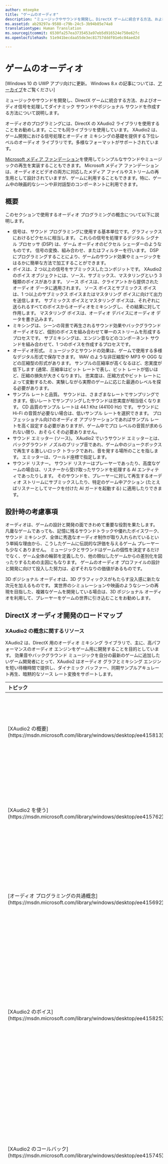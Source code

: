 ```yaml
---
author: mtoepke
title: "ゲームのオーディオ"
description: "ミュージックやサウンドを開発し、DirectX ゲームに統合する方法、およびオーディオ信号を処理してダイナミック サウンドやポジショナル サウンドを作成する方法について説明します。"
ms.assetid: ab29297a-9588-c79b-24c5-3b94b85e74a8
translationtype: Human Translation
ms.sourcegitcommit: 6530fa257ea3735453a97eb5d916524e750e62fc
ms.openlocfilehash: 51e941becdaa55de3ec81757dddf01e6c04aed2d

---
```


# ゲームのオーディオ


\[Windows 10 の UWP アプリ向けに更新。 Windows 8.x の記事については、[アーカイブ](http://go.microsoft.com/fwlink/p/?linkid=619132)をご覧ください\]

ミュージックやサウンドを開発し、DirectX ゲームに統合する方法、およびオーディオ信号を処理してダイナミック サウンドやポジショナル サウンドを作成する方法について説明します。

オーディオのプログラミングには、DirectX の XAudio2 ライブラリを使用することをお勧めします。ここでも同ライブラリを使用しています。 XAudio2 は、ゲーム開発における信号処理とオーディオ ミキシングの基礎を提供する下位レベルのオーディオ ライブラリです。多様なフォーマットがサポートされています。

[Microsoft メディア ファンデーション](https://msdn.microsoft.com/library/windows/desktop/ms694197)を使用してシンプルなサウンドやミュージックの再生を実装することもできます。 Microsoft メディア ファンデーションは、オーディオとビデオの両方に対応したメディア ファイルやストリームの再生用として設計されていますが、ゲームに利用することもできます。特に、ゲーム中の映画的なシーンや非対話型のコンポーネントに利用できます。

## 概要


このセクションで使用するオーディオ プログラミングの概念について以下に説明します。

-   信号は、サウンド プログラミングに使用する基本単位です。グラフィックスにおけるピクセルに相当します。 これらの信号を処理するデジタル シグナル プロセッサ (DSP) は、ゲーム オーディオのピクセル シェーダーのようなものです。 信号の変換、組み合わせ、またはフィルターを行います。 DSP にプログラミングすることにより、ゲームのサウンド効果やミュージックをはるかに簡単な方法で加工することができます。
-   ボイスは、2 つ以上の信号をサブミックスしたコンポジットです。 XAudio2 のボイス オブジェクトには、ソース、サブミックス、マスタリングという 3 種類のボイスがあります。 ソース ボイスは、クライアントから提供されたオーディオ データに適用されます。 ソース ボイスとサブミックス ボイスは、1 つ以上のサブミックス ボイスまたはマスタリング ボイスに向けて出力を送信します。 サブミックス ボイスとマスタリング ボイスは、それぞれに送られるすべてのボイスからオーディオをミキシングし、その結果に対して作用します。 マスタリング ボイスは、オーディオ デバイスにオーディオ データを書き込みます。
-   ミキシングは、シーンの背景で再生されるサウンド効果やバックグラウンド オーディオなど、個別のボイスを組み合わせて単一のストリームを形成するプロセスです。 サブミキシングは、エンジン音などのコンポーネント サウンドを組み合わせて、1 つのボイスを作成するプロセスです。
-   オーディオ形式。 ミュージックとサウンドの効果は、ゲームで使用する多様なデジタル形式で保存できます。 WAV のような非圧縮型や MP3 や OGG などの圧縮型の形式があります。 サンプルの圧縮率が高くなるほど、忠実度が低下します (通常、圧縮率はビット レートで表し、ビット レートが低いほど、圧縮の損失が大きくなります)。 忠実度は、圧縮方式やビット レートによって変動するため、実験しながら実際のゲームに応じた最適のレベルを探る必要があります。
-   サンプル レートと品質。 サウンドは、さまざまなレートでサンプリングできます。低いレートでサンプリングしたサウンドは忠実度が相当低くなります。 CD 品質のサンプル レートは 44.1 Khz (44100 Hz) です。 サウンドに Hi-Fi の音質が必要ない場合は、低いサンプル レートを選択できます。 プロフェッショナル向けのオーディオ アプリケーションであればサンプル レートを高く設定する必要がありますが、ゲーム中でプロ レベルの音質が求められない限り、おそらくその必要ありません。
-   サウンド エミッター (ソース)。 XAudio2 でいうサウンド エミッターとは、バックグラウンド ノズルのブリップ音であれ、ゲーム中のジュークボックスで再生する激しいロック トラックであれ、音を発する場所のことを指します。 エミッターは、ワールド座標で指定します。
-   サウンド リスナー。 サウンド リスナーはプレーヤーであったり、高度なゲームの場合は、リスナーから受け取ったサウンドを処理する AI エンティティであったりします。 そのサウンドを、プレーヤーに対して再生するオーディオ ストリームにサブミックスしたり、特定のゲーム中アクション (たとえばリスナーとしてマークを付けた AI ガードを起動する) に適用したりできます。

## 設計時の考慮事項


オーディオは、ゲームの設計と開発の面できわめて重要な役割を果たします。 凡庸なゲームであっても、記憶に残るサウンドトラックや優れたボイスワーク、サウンド ミキシング、全体に秀逸なオーディオ制作が取り入れられているという単純な理由から、こうしたゲームに伝説的な評価を与えるゲーム プレーヤーも少なくありません。 ミュージックとサウンドはゲームの個性を決定するだけでなく、ゲーム全体の輪郭を定義したり、他の類似したゲームからの差別化を図ったりするための主因にもなります。 ゲームのオーディオ プロファイルの設計と開発に向けて投入した努力は、必ずそれなりの価値があるものです。

3D ポジショナル オーディオは、3D グラフィックスがもたらす没入感に新たな次元を加えるものです。 実世界のシミュレーションや映画のようなシーンの再現を目指した、複雑なゲームを開発している場合は、3D ポジショナル オーディオを利用して、プレーヤーをゲームの世界に引き込むことをお勧めします。

## DirectX オーディオ開発のロードマップ


### XAudio2 の概念に関するリソース

XAudio2 は、DirectX 用のオーディオ ミキシング ライブラリで、主に、高パフォーマンスのオーディオ エンジンをゲーム用に開発することを目的としています。 効果音やバックグラウンド ミュージックを自分の最新のゲームに追加したいゲーム開発者にとって、XAudio2 はオーディオ グラフとミキシング エンジンを短い待機時間で提供し、ダイナミック バッファー、同期サンプルアキュレート再生、暗黙的なソース レート変換をサポートします。

<table>
<colgroup>
<col width="50%" />
<col width="50%" />
</colgroup>
<thead>
<tr class="header">
<th align="left">トピック</th>
<th align="left">説明</th>
</tr>
</thead>
<tbody>
<tr class="odd">
<td align="left"><p>[XAudio2 の概要](https://msdn.microsoft.com/library/windows/desktop/ee415813)</p></td>
<td align="left"><p>XAudio2 でサポートされるオーディオ プログラミング機能のリストを示します。</p></td>
</tr>
<tr class="even">
<td align="left"><p>[XAudio2 を使う](https://msdn.microsoft.com/library/windows/desktop/ee415762)</p></td>
<td align="left"><p>XAudio2 の概念、XAudio2 のバージョン、RIFF オーディオ形式について説明します。</p></td>
</tr>
<tr class="odd">
<td align="left"><p>[オーディオ プログラミングの共通概念](https://msdn.microsoft.com/library/windows/desktop/ee415692)</p></td>
<td align="left"><p>オーディオ開発者が知っておくべき一般的なオーディオ概念に関する概要を説明します。</p></td>
</tr>
<tr class="even">
<td align="left"><p>[XAudio2 のボイス](https://msdn.microsoft.com/library/windows/desktop/ee415825)</p></td>
<td align="left"><p>XAudio2 のボイスの概要について説明します。XAudio2 のボイスは、オーディオ データをサブミックス、操作、マスタリングするときに使われます。</p></td>
</tr>
<tr class="odd">
<td align="left"><p>[XAudio2 のコールバック](https://msdn.microsoft.com/library/windows/desktop/ee415745)</p></td>
<td align="left"><p>XAudio2 のコールバックについて説明します。XAudio2 のコールバックは、オーディオ再生の中断を防止するために使われます。</p></td>
</tr>
<tr class="even">
<td align="left"><p>[XAudio2 のオーディオ グラフ](https://msdn.microsoft.com/library/windows/desktop/ee415739)</p></td>
<td align="left"><p>XAudio2 のオーディオ処理グラフについて説明します。オーディオ処理グラフでは、クライアントから一連のオーディオ ストリームを入力として受け取り処理して、最終結果をオーディオ デバイスに配信します。</p></td>
</tr>
<tr class="odd">
<td align="left"><p>[XAudio2 のオーディオ エフェクト](https://msdn.microsoft.com/library/windows/desktop/ee415756)</p></td>
<td align="left"><p>XAudio2 のオーディオ エフェクトについて説明します。オーディオ エフェクトは、受信したオーディオ データを転送する前に何らかの処理を実行します (リバーブ エフェクトなど)。</p></td>
</tr>
<tr class="even">
<td align="left"><p>[XAudio2 を使ったオーディオ データのストリーミング](https://msdn.microsoft.com/library/windows/desktop/ee415821)</p></td>
<td align="left"><p>XAudio2 を使ったオーディオ ストリーミングについて説明します。</p></td>
</tr>
<tr class="odd">
<td align="left"><p>[X3DAudio](https://msdn.microsoft.com/library/windows/desktop/ee415714)</p></td>
<td align="left"><p>X3DAudio について説明します。X3DAudio は XAudio2 と連携して、3D 空間内の1点からサウンドが聞こえてくるような効果を生み出す API です。</p></td>
</tr>
<tr class="even">
<td align="left"><p>[XAudio2 プログラミング リファレンス](https://msdn.microsoft.com/library/windows/desktop/ee415899)</p></td>
<td align="left"><p>XAudio2 API の詳しいリファレンスです。</p></td>
</tr>
</tbody>
</table>

 

### XAudio2 の操作方法に関するリソース

<table>
<colgroup>
<col width="50%" />
<col width="50%" />
</colgroup>
<thead>
<tr class="header">
<th align="left">トピック</th>
<th align="left">説明</th>
</tr>
</thead>
<tbody>
<tr class="odd">
<td align="left"><p>[方法: XAudio2 の初期化](https://msdn.microsoft.com/library/windows/desktop/ee415779)</p></td>
<td align="left"><p>XAudio2 エンジンのインスタンスを作成し、マスタリング ボイスを作成して、XAudio2 をオーディオ再生用に初期化する方法について説明します。</p></td>
</tr>
<tr class="even">
<td align="left"><p>[方法: XAudio2 でのオーディオ データ ファイルの読み込み](https://msdn.microsoft.com/library/windows/desktop/ee415781)</p></td>
<td align="left"><p>XAudio2 でオーディオ データを再生するために必要な構造体を設定する方法について説明します。</p></td>
</tr>
<tr class="odd">
<td align="left"><p>[方法: XAudio2 でのサウンド再生](https://msdn.microsoft.com/library/windows/desktop/ee415787)</p></td>
<td align="left"><p>XAudio2 で以前読み込まれたオーディオ データを再生する方法について説明します。</p></td>
</tr>
<tr class="even">
<td align="left"><p>[方法: サブミックス ボイスの使用](https://msdn.microsoft.com/library/windows/desktop/ee415794)</p></td>
<td align="left"><p>ボイス グループを設定して、その出力を同じサブミックス ボイスに送信する方法について説明します。</p></td>
</tr>
<tr class="odd">
<td align="left"><p>[方法: ソース ボイスのコールバックの使用](https://msdn.microsoft.com/library/windows/desktop/ee415769)</p></td>
<td align="left"><p>XAudio2 のソース ボイスのコールバックを使う方法について説明します。</p></td>
</tr>
<tr class="even">
<td align="left"><p>[方法: エンジン コールバックの使用](https://msdn.microsoft.com/library/windows/desktop/ee415774)</p></td>
<td align="left"><p>XAudio2 のエンジン コールバックを使う方法について説明します。</p></td>
</tr>
<tr class="odd">
<td align="left"><p>[方法: 基本的なオーディオ処理グラフの作成](https://msdn.microsoft.com/library/windows/desktop/ee415767)</p></td>
<td align="left"><p>単一のマスタリング ボイスと単一のソース ボイスから構築されたオーディオ処理グラフを作る方法について説明します。</p></td>
</tr>
<tr class="even">
<td align="left"><p>[方法: オーディオ グラフでのボイスの動的な追加または削除](https://msdn.microsoft.com/library/windows/desktop/ee415772)</p></td>
<td align="left"><p>「[方法: 基本的なオーディオ処理グラフの作成](https://msdn.microsoft.com/library/windows/desktop/ee415767)」の手順に従って作られたグラフに対して、サブミックス ボイスを追加または削除する方法について説明します。</p></td>
</tr>
<tr class="odd">
<td align="left"><p>[方法: エフェクト チェーンの作成](https://msdn.microsoft.com/library/windows/desktop/ee415789)</p></td>
<td align="left"><p>エフェクト チェーンをボイスに適用して、そのボイスのオーディオ データに対してカスタム処理を加える方法について説明します。</p></td>
</tr>
<tr class="even">
<td align="left"><p>[方法: XAPO の作成](https://msdn.microsoft.com/library/windows/desktop/ee415730)</p></td>
<td align="left"><p>[<strong>IXAPO</strong>](https://msdn.microsoft.com/library/windows/desktop/ee415893) を実装し、XAudio2 オーディオ処理オブジェクト (XAPO) を作成する方法について説明します。</p></td>
</tr>
<tr class="odd">
<td align="left"><p>[方法: XAPO へのランタイム パラメーター サポートの追加](https://msdn.microsoft.com/library/windows/desktop/ee415728)</p></td>
<td align="left"><p>[<strong>IXAPOParameters</strong>](https://msdn.microsoft.com/library/windows/desktop/ee415896) インターフェイスを実装して、XAPO にランタイム パラメーター サポートを追加する方法について説明します。</p></td>
</tr>
<tr class="even">
<td align="left"><p>[方法: XAudio2 での XAPO の使用](https://msdn.microsoft.com/library/windows/desktop/ee415733)</p></td>
<td align="left"><p>XAudio2 のエフェクト チェーンで XAPO を使って実装されるエフェクトを使う方法について説明します。</p></td>
</tr>
<tr class="odd">
<td align="left"><p>[方法: XAudio2 での XAPOFX の使用](https://msdn.microsoft.com/library/windows/desktop/ee415723)</p></td>
<td align="left"><p>XAudio2 のエフェクト チェーンで XAPOFX に含まれるエフェクトの 1 つを使う方法について説明します。</p></td>
</tr>
<tr class="even">
<td align="left"><p>[方法: ディスクからのサウンドのストリーム](https://msdn.microsoft.com/library/windows/desktop/ee415791)</p></td>
<td align="left"><p>オーディオ バッファーの読み取り用に別のスレッドを作り XAudio2 でオーディオ データをストリームし、コールバックを使ってそのスレッドを制御する方法について説明します。</p></td>
</tr>
<tr class="odd">
<td align="left"><p>[方法: XAudio2 と X3DAudio の統合](https://msdn.microsoft.com/library/windows/desktop/ee415798)</p></td>
<td align="left"><p>XAudio2 のボイスの音量やピッチの値、XAudio2 内蔵のリバーブ エフェクトのパラメーターを指定するために、X3DAudio を使う方法について説明します。</p></td>
</tr>
<tr class="even">
<td align="left"><p>[方法: 操作セットとしてのグループ オーディオ メソッド](https://msdn.microsoft.com/library/windows/desktop/ee415783)</p></td>
<td align="left"><p>XAudio2 の操作セットを使ってメソッドをグループ化し、これらのメソッドを同時に有効にする方法について説明します。</p></td>
</tr>
<tr class="odd">
<td align="left"><p>[XAudio2 でのオーディオ エラーのデバッグ](https://msdn.microsoft.com/library/windows/desktop/ee415765)</p></td>
<td align="left"><p>XAudio2 のデバッグ ログ レベルを設定する方法について説明します。</p></td>
</tr>
</tbody>
</table>

 

### メディア ファンデーションに関するリソース

メディア ファンデーション (MF) は、ストリーミング オーディオやビデオの再生用のメディア プラットフォームです。 メディア ファンデーション API を使って、さまざまなアルゴリズムでエンコードされ圧縮されたオーディオやビデオをストリーミングできます。 リアルタイムのゲームプレイ シナリオ向けには設計されていませんが、オーディオやビデオのコンポーネントのさらなるリニア キャプチャとプレゼンテーションのための、強力なツールと広範なコーデック サポートを提供します。

<table>
<colgroup>
<col width="50%" />
<col width="50%" />
</colgroup>
<thead>
<tr class="header">
<th align="left">トピック</th>
<th align="left">説明</th>
</tr>
</thead>
<tbody>
<tr class="odd">
<td align="left"><p>[メディア ファンデーションに関するページ](https://msdn.microsoft.com/library/windows/desktop/ms696274)</p></td>
<td align="left"><p>このセクションでは、メディア ファンデーション API とメディア ファンデーション API をサポートするために使用可能なツールに関する一般的な情報について説明します。</p></td>
</tr>
<tr class="even">
<td align="left"><p>[メディア ファンデーション: 基本概念](https://msdn.microsoft.com/library/windows/desktop/ee663601)</p></td>
<td align="left"><p>メディア ファンデーション アプリケーションを作る前に知っておく必要がある概念をいくつか紹介します。</p></td>
</tr>
<tr class="odd">
<td align="left"><p>[メディア ファンデーションのアーキテクチャ](https://msdn.microsoft.com/library/windows/desktop/ms696219)</p></td>
<td align="left"><p>Microsoft メディア ファンデーションの一般的な設計と、Microsoft メディア ファンデーションで使われるメディア プリミティブと処理パイプラインについて説明します。</p></td>
</tr>
<tr class="even">
<td align="left"><p>[オーディオ/ビデオのキャプチャ](https://msdn.microsoft.com/library/windows/desktop/dd317910)</p></td>
<td align="left"><p>Microsoft メディア ファンデーションを使ってオーディオやビデオのキャプチャを実行する方法について説明します。</p></td>
</tr>
<tr class="odd">
<td align="left"><p>[オーディオ/ビデオの再生](https://msdn.microsoft.com/library/windows/desktop/dd317914)</p></td>
<td align="left"><p>アプリでオーディオ/ビデオの再生を実装する方法について説明します。</p></td>
</tr>
<tr class="even">
<td align="left"><p>[メディア ファンデーションでサポートされるメディア形式](https://msdn.microsoft.com/library/windows/desktop/dd757927)</p></td>
<td align="left"><p>Microsoft メディア ファンデーションでネイティブ サポートされるメディア形式を示します (サード パーティによっては、カスタム プラグインを作ることによって、追加の形式をサポートできます)。</p></td>
</tr>
<tr class="odd">
<td align="left"><p>[エンコードとファイルのオーサリング](https://msdn.microsoft.com/library/windows/desktop/dd318778)</p></td>
<td align="left"><p>Microsoft メディア ファンデーションを使ってオーディオやビデオのエンコード、メディア ファイルのオーサリングを実行する方法について説明します。</p></td>
</tr>
<tr class="even">
<td align="left"><p>[Windows Media コーデック](https://msdn.microsoft.com/library/windows/desktop/ff819508)</p></td>
<td align="left"><p>Windows Media オーディオおよびビデオのコーデックが備えている機能を使い、圧縮されたデータ ストリームを生成、消費する方法について説明します。</p></td>
</tr>
<tr class="odd">
<td align="left"><p>[メディア ファンデーション プログラミング リファレンス](https://msdn.microsoft.com/library/windows/desktop/ms704847)</p></td>
<td align="left"><p>メディア ファンデーション API のリファレンス情報です。</p></td>
</tr>
<tr class="even">
<td align="left"><p>[メディア ファンデーション SDK サンプル](https://msdn.microsoft.com/library/windows/desktop/aa371827)</p></td>
<td align="left"><p>メディア ファンデーションを使う方法について示すサンプル アプリの一覧です。</p></td>
</tr>
</tbody>
</table>

 

### Windows ランタイム XAML メディア タイプ

[DirectX と XAML の相互運用機能](https://msdn.microsoft.com/library/windows/apps/hh825871)を使っている場合は、DirectX と C++ で Windows ランタイム XAML メディア API を Windows ストア アプリに組み込み、ゲーム シナリオを簡素化することができます。

<table>
<colgroup>
<col width="50%" />
<col width="50%" />
</colgroup>
<thead>
<tr class="header">
<th align="left">トピック</th>
<th align="left">説明</th>
</tr>
</thead>
<tbody>
<tr class="odd">
<td align="left"><p>[<strong>Windows.UI.Xaml.Controls.MediaElement</strong>](https://msdn.microsoft.com/library/windows/apps/br242926)</p></td>
<td align="left"><p>オーディオ、ビデオ、またはその両方を格納するオブジェクトを表す XAML 要素です。</p></td>
</tr>
<tr class="even">
<td align="left"><p>[オーディオ、ビデオ、およびカメラ](https://msdn.microsoft.com/library/windows/apps/mt203788)</p></td>
<td align="left"><p>ユニバーサル Windows プラットフォーム (UWP) アプリに基本的なオーディオやビデオを組み込む方法について説明します。</p></td>
</tr>
<tr class="odd">
<td align="left"><p>[MediaElement](https://msdn.microsoft.com/library/windows/apps/mt187272)</p></td>
<td align="left"><p>UWP アプリでローカルに保存されているメディア ファイルを再生する方法について説明します。</p></td>
</tr>
<tr class="even">
<td align="left"><p>[MediaElement](https://msdn.microsoft.com/library/windows/apps/mt187272)</p></td>
<td align="left"><p>UWP アプリに短い待機時間でメディア ファイルをストリーミングする方法について説明します。</p></td>
</tr>
<tr class="odd">
<td align="left"><p>[メディアのキャスト](https://msdn.microsoft.com/library/windows/apps/mt282143)</p></td>
<td align="left"><p>リモート再生コントラクトを使って、UWP アプリから別のデバイスへメディアをストリーミングする方法について説明します。</p></td>
</tr>
</tbody>
</table>

 

## 辞書/リファレンス


-   [XAudio2 の概要](https://msdn.microsoft.com/library/windows/desktop/ee415813)
-   [XAudio2 プログラミング ガイド](https://msdn.microsoft.com/library/windows/desktop/ee415737)
-   [Microsoft メディア ファンデーションの概要](https://msdn.microsoft.com/library/windows/desktop/ms694197)

> **注:**  
この記事は、ユニバーサル Windows プラットフォーム (UWP) アプリを作成する Windows 10 開発者を対象としています。 Windows 8.x 用または Windows Phone 8.x 用の開発を行っている場合は、[アーカイブ ドキュメント](http://go.microsoft.com/fwlink/p/?linkid=619132)をご覧ください。

 

## 関連トピック


-   [XAudio2 プログラミング ガイド](https://msdn.microsoft.com/library/windows/desktop/ee415737)

 

 







<!--HONumber=Aug16_HO3-->



